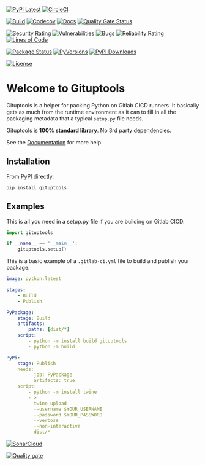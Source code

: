 [![PyPi Latest](https://img.shields.io/pypi/v/gituptools.svg)](https://pypi.org/project/gituptools/)
[![CircleCI](https://dl.circleci.com/status-badge/img/circleci/AtZu7a1zFfSHi3o4tjrgvt/Tp7h24z2BnpkTr4MkTYEvh/tree/main.svg?style=svg&circle-token=7523b0cd8ab68680c5642442518ae1bae9368272)](https://dl.circleci.com/status-badge/redirect/circleci/AtZu7a1zFfSHi3o4tjrgvt/Tp7h24z2BnpkTr4MkTYEvh/tree/main)

[![Build](https://gitlab.com/sol-courtney/python-packages/gituptools/badges/main/pipeline.svg)](https://gitlab.com/sol-courtney/python-packages/gituptools)
[![Codecov](https://codecov.io/gl/sol-courtney:python-packages/gituptools/branch/develop/graph/badge.svg)](https://codecov.io/gl/sol-courtney:python-packages/gituptools)
[![Docs](https://readthedocs.org/projects/gituptools/badge/?version=latest)](https://gituptools.readthedocs.io)
[![Quality Gate Status](https://sonarcloud.io/api/project_badges/measure?project=sol-courtney_gituptools&metric=alert_status)](https://sonarcloud.io/summary/new_code?id=sol-courtney_gituptools)

[![Security Rating](https://sonarcloud.io/api/project_badges/measure?project=sol-courtney_gituptools&metric=security_rating)](https://sonarcloud.io/summary/new_code?id=sol-courtney_gituptools)
[![Vulnerabilities](https://sonarcloud.io/api/project_badges/measure?project=sol-courtney_gituptools&metric=vulnerabilities)](https://sonarcloud.io/summary/new_code?id=sol-courtney_gituptools)
[![Bugs](https://sonarcloud.io/api/project_badges/measure?project=sol-courtney_gituptools&metric=bugs)](https://sonarcloud.io/summary/new_code?id=sol-courtney_gituptools)
[![Reliability Rating](https://sonarcloud.io/api/project_badges/measure?project=sol-courtney_gituptools&metric=reliability_rating)](https://sonarcloud.io/summary/new_code?id=sol-courtney_gituptools)
[![Lines of Code](https://sonarcloud.io/api/project_badges/measure?project=sol-courtney_gituptools&metric=ncloc)](https://sonarcloud.io/summary/new_code?id=sol-courtney_gituptools)

[![Package Status](https://img.shields.io/pypi/status/gituptools.svg)](https://pypi.org/project/gituptools/)
[![PyVersions](https://img.shields.io/pypi/pyversions/gituptools.svg)](https://pypi.org/project/gituptools/)
[![PyPI Downloads](https://img.shields.io/pypi/dm/gituptools.svg?label=PyPI%20downloads)](https://pypi.org/project/gituptools/)

[![License](https://img.shields.io/pypi/l/gituptools.svg)](https://gitlab.com/sol-courtney/python-packages/gituptools/-/blob/main/LICENSE)

# Welcome to Gituptools

Gituptools is a helper for packing Python on Gitlab CICD runners.  It basically gets as much from the runtime environment as it can to fill in all the packaging metadata that a typical `setup.py` file needs.

Gituptools is **100% standard library**.  No 3rd party dependencies.

See the [Documentation](https://gituptools.readthedocs.io) for more help.

## Installation

From [PyPI](https://pypi.org/project/gituptools/) directly:

```
pip install gituptools
```

## Examples
This is all you need in a setup.py file if you are building on Gitlab CICD.

```py
import gituptools

if __name__ == '__main__':
    gituptools.setup()
```

This is a basic example of a `.gitlab-ci.yml` file to build and publish your package.

```yaml
image: python:latest

stages:
    - Build
    - Publish

PyPackage:
    stage: Build
    artifacts:
        paths: [dist/*]
    script:
        - python -m install build gituptools
        - python -m build

PyPi:
    stage: Publish
    needs:
        - job: PyPackage
          artifacts: true
    script:
        - python -m install twine
        - >
          twine upload
          --username $YOUR_USERNAME
          --password $YOUR_PASSWORD
          --verbose
          --non-interactive
          dist/*
```

[![SonarCloud](https://sonarcloud.io/images/project_badges/sonarcloud-orange.svg)](https://sonarcloud.io/summary/new_code?id=sol-courtney_gituptools)

[![Quality gate](https://sonarcloud.io/api/project_badges/quality_gate?project=sol-courtney_gituptools)](https://sonarcloud.io/summary/new_code?id=sol-courtney_gituptools)
